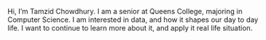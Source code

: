  Hi, I’m Tamzid Chowdhury. I am a senior at Queens College, majoring in Computer Science. I am interested in data, and how it shapes our day to day life.
 I want to continue to learn more about it, and apply it real life situation.

